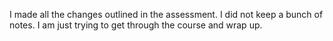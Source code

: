 I made all the changes outlined in the assessment.  I did not keep a bunch of notes.  I am just trying to get through the course and wrap up.  
